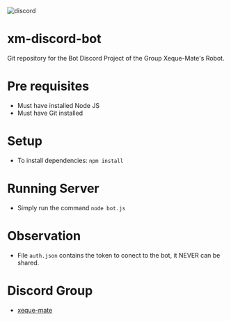 ![discord](https://discordapp.com/assets/dd4dbc0016779df1378e7812eabaa04d.png)

# xm-discord-bot
Git repository for the Bot Discord Project of the Group Xeque-Mate's Robot.

# Pre requisites

* Must have installed Node JS
* Must have Git installed

# Setup

* To install dependencies: `npm install`

# Running Server

* Simply run the command `node bot.js`

# Observation

* File `auth.json` contains the token to conect to the bot, it NEVER can be shared.

# Discord Group

* [xeque-mate](https://discord.gg/JeK5RRc)
